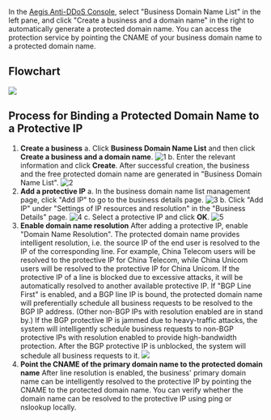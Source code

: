 ﻿
In the [Aegis Anti-DDoS Console](https://console.cloud.tencent.com/gamesec), select "Business Domain Name List" in the left pane, and click "Create a business and a domain name" in the right to automatically generate a protected domain name. You can access the protection service by pointing the CNAME of your business domain name to a protected domain name.

## Flowchart
![](https://main.qcloudimg.com/raw/320d44047dc9745f8d802bbe595b6a17.png)

## Process for Binding a Protected Domain Name to a Protective IP
1. **Create a business**
a. Click **Business Domain Name List** and then click **Create a business and a domain name**.
![1](https://i.imgur.com/97NlGsM.png)
b. Enter the relevant information and click **Create**. After successful creation, the business and the free protected domain name are generated in "Business Domain Name List".
![2](https://i.imgur.com/alM7Phf.png)
2. **Add a protective IP**
a. In the business domain name list management page, click "Add IP" to go to the business details page.
![3](https://i.imgur.com/lsYqM5N.png)
b. Click "Add IP" under "Settings of IP resources and resolution" in the "Business Details" page.
![4](https://i.imgur.com/Du6r0Dh.png)
c. Select a protective IP and click **OK**.
![5](https://i.imgur.com/3rwPUnQ.png)
3. **Enable domain name resolution**
After adding a protective IP, enable "Domain Name Resolution". The protected domain name provides intelligent resolution, i.e. the source IP of the end user is resolved to the IP of the corresponding line. For example, China Telecom users will be resolved to the protective IP for China Telecom, while China Unicom users will be resolved to the protective IP for China Unicom. If the protective IP of a line is blocked due to excessive attacks, it will be automatically resolved to another available protective IP.
If "BGP Line First" is enabled, and a BGP line IP is bound, the protected domain name will preferentially schedule all business requests to be resolved to the BGP IP address. (Other non-BGP IPs with resolution enabled are in stand by.) If the BGP protective IP is jammed due to heavy-traffic attacks, the system will intelligently schedule business requests to non-BGP protective IPs with resolution enabled to provide high-bandwidth protection. After the BGP protective IP is unblocked, the system will schedule all business requests to it.
![](https://i.imgur.com/sYxuhBy.png)
4. **Point the CNAME of the primary domain name to the protected domain name**
After line resolution is enabled, the business' primary domain name can be intelligently resolved to the protective IP by pointing the CNAME to the protected domain name.
You can verify whether the domain name can be resolved to the protective IP using ping or nslookup locally.
